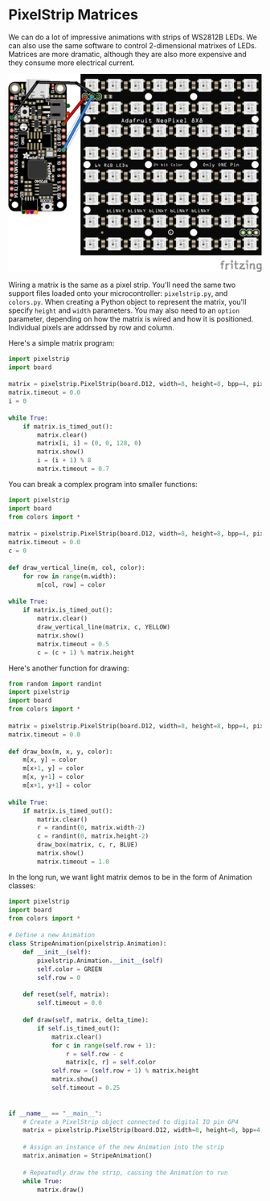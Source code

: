 # PixelStrip Matrices

We can do a lot of impressive animations with strips of WS2812B LEDs.  We can also use the same software to control 2-dimensional matrixes of LEDs.  Matrices are more dramatic, although they are also more expensive and they consume more electrical current.

![matrix_setup](./img/matrix_setup_bb.png)

Wiring a matrix is the same as a pixel strip.  You'll need the same two support files loaded onto your microcontroller: `pixelstrip.py`, and `colors.py`.  When creating a Python object to represent the matrix, you'll specify `height` and `width` parameters. You may also need to an `option` parameter, depending on how the matrix is wired and how it is positioned.  Individual pixels are addrssed by row and column.

Here's a simple matrix program:

```python
import pixelstrip
import board

matrix = pixelstrip.PixelStrip(board.D12, width=8, height=8, bpp=4, pixel_order=pixelstrip.GRB, options={pixelstrip.MATRIX_COLUMN_MAJOR, pixelstrip.MATRIX_ZIGZAG})
matrix.timeout = 0.0
i = 0

while True:
    if matrix.is_timed_out():
        matrix.clear()
        matrix[i, i] = (0, 0, 128, 0)
        matrix.show()
        i = (i + 1) % 8
        matrix.timeout = 0.7
```

You can break a complex program into smaller functions:

```python
import pixelstrip
import board
from colors import *

matrix = pixelstrip.PixelStrip(board.D12, width=8, height=8, bpp=4, pixel_order=pixelstrip.GRB, options={pixelstrip.MATRIX_COLUMN_MAJOR, pixelstrip.MATRIX_ZIGZAG})
matrix.timeout = 0.0
c = 0

def draw_vertical_line(m, col, color):
    for row in range(m.width):
        m[col, row] = color

while True:
    if matrix.is_timed_out():
        matrix.clear()
        draw_vertical_line(matrix, c, YELLOW)
        matrix.show()
        matrix.timeout = 0.5
        c = (c + 1) % matrix.height
```

Here's another function for drawing:

```python
from random import randint
import pixelstrip
import board
from colors import *

matrix = pixelstrip.PixelStrip(board.D12, width=8, height=8, bpp=4, pixel_order=pixelstrip.GRB, options={pixelstrip.MATRIX_COLUMN_MAJOR, pixelstrip.MATRIX_ZIGZAG})
matrix.timeout = 0.0

def draw_box(m, x, y, color):
    m[x, y] = color
    m[x+1, y] = color
    m[x, y+1] = color
    m[x+1, y+1] = color

while True:
    if matrix.is_timed_out():
        matrix.clear()
        r = randint(0, matrix.width-2)
        c = randint(0, matrix.height-2)
        draw_box(matrix, c, r, BLUE)
        matrix.show()
        matrix.timeout = 1.0
```

In the long run, we want light matrix demos to be in the form of Animation classes:

```python
import pixelstrip
import board
from colors import *

# Define a new Animation
class StripeAnimation(pixelstrip.Animation):
    def __init__(self):
        pixelstrip.Animation.__init__(self)
        self.color = GREEN
        self.row = 0

    def reset(self, matrix):
        self.timeout = 0.0

    def draw(self, matrix, delta_time):
        if self.is_timed_out():     
            matrix.clear()
            for c in range(self.row + 1):
                r = self.row - c
                matrix[c, r] = self.color
            self.row = (self.row + 1) % matrix.height
            matrix.show()
            self.timeout = 0.25


if __name__ == "__main__":
    # Create a PixelStrip object connected to digital IO pin GP4
    matrix = pixelstrip.PixelStrip(board.D12, width=8, height=8, bpp=4, pixel_order=pixelstrip.GRB, options={pixelstrip.MATRIX_COLUMN_MAJOR, pixelstrip.MATRIX_ZIGZAG})

    # Assign an instance of the new Animation into the strip
    matrix.animation = StripeAnimation()

    # Repeatedly draw the strip, causing the Animation to run
    while True:
        matrix.draw()
```
